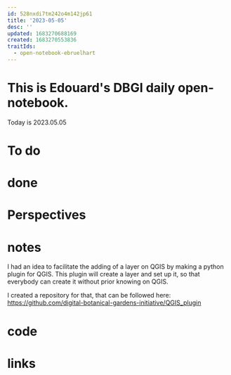 ```yaml
---
id: 528nxdi7tm242o4m142jp61
title: '2023-05-05'
desc: ''
updated: 1683270688169
created: 1683270553836
traitIds:
  - open-notebook-ebruelhart
---
```


# This is Edouard's DBGI daily open-notebook.

Today is 2023.05.05

# To do

# done

# Perspectives

# notes

I had an idea to facilitate the adding of a layer on QGIS by making a python plugin for QGIS. This plugin will create a layer and set up it, so that everybody can create it without prior knowing on QGIS.

I created a repository for that, that can be followed here: https://github.com/digital-botanical-gardens-initiative/QGIS_plugin

# code

# links

